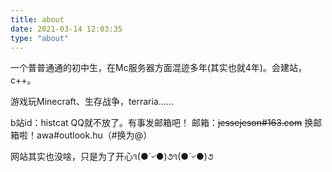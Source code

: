 ```yaml
---
title: about
date: 2021-03-14 12:03:35
type: "about"
---
```

一个普普通通的初中生，在Mc服务器方面混迹多年(其实也就4年)。会建站，c++。

游戏玩Minecraft、生存战争，terraria……

b站id：histcat
QQ就不放了。有事发邮箱吧！
邮箱：~~jessejeson#163.com~~
换邮箱啦！awa#outlook.hu（#换为@）

网站其实也没啥，只是为了开心૧(●´৺●)૭૧(●´৺●)૭
